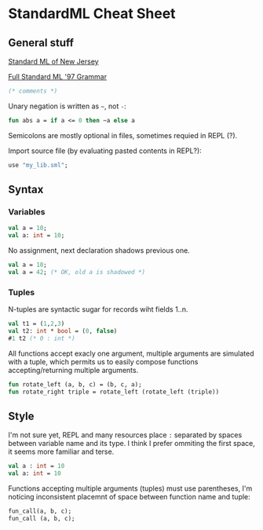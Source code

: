 # StandardML Cheat Sheet
## General stuff
[Standard ML of New Jersey](https://www.smlnj.org/ "Standard ML of New Jersey")

[Full Standard ML '97 Grammar](https://people.mpi-sws.org/~rossberg/sml.html "SML Grammar")
```sml
(* comments *)
```
Unary negation is written as `~`, not `-`:
```sml
fun abs a = if a <= 0 then ~a else a
```
Semicolons are mostly optional in files, sometimes requied in REPL (?).

Import source file (by evaluating pasted contents in REPL?):
```sml
use "my_lib.sml";
```
## Syntax
### Variables
```sml
val a = 10;
val a: int = 10;
```
No assignment, next declaration shadows previous one.
```sml
val a = 10;
val a = 42; (* OK, old a is shadowed *)
```
### Tuples
N-tuples are syntactic sugar for records wiht fields 1..n.
```sml
val t1 = (1,2,3)
val t2: int * bool = (0, false)
#1 t2 (* 0 : int *)
```
All functions accept exacly one argument, multiple arguments are simulated with a tuple, which
permits us to easily compose functions accepting/returning multiple arguments.
```sml
fun rotate_left (a, b, c) = (b, c, a);
fun rotate_right triple = rotate_left (rotate_left (triple))
```

## Style
I'm not sure yet, REPL and many resources place `:` separated by spaces between
variable name and its type. I think I prefer ommiting the first space, it seems more
familiar and terse.
```sml
val a : int = 10
val a: int = 10
```
Functions accepting multiple arguments (tuples) must use parentheses, I'm noticing inconsistent
placemnt of space between function name and tuple:
```sml
fun_call(a, b, c);
fun_call (a, b, c);
```

